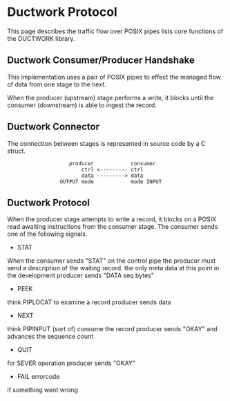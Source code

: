 # Ductwork Protocol

This page describes the traffic flow over POSIX pipes
lists core functions of the DUCTWORK library.

## Ductwork Consumer/Producer Handshake

This implementation uses a pair of POSIX pipes
to effect the managed flow of data from one stage to the next.

When the producer (upstream) stage performs a write,
it blocks until the consumer (downstream) is able to ingest
the record.

## Ductwork Connector

The connection between stages is represented in source code by a C struct.



                        producer            consumer
                            ctrl <--------- ctrl
                            data ---------> data
                     OUTPUT mode            mode INPUT








## Ductwork Protocol

When the producer stage attempts to write a record,
it blocks on a POSIX read awaiting instructions from the
consumer stage. The consumer sends one of the following signals.

* STAT

When the consumer sends "STAT" on the control pipe
the producer must send a description of the waiting record.
the only meta data at this point in the development
          producer sends "DATA seq bytes"

* PEEK

think PIPLOCAT to examine a record
          producer sends data

* NEXT

think PIPINPUT (sort of) consume the record
          producer sends "OKAY" and advances the sequence count

* QUIT

for SEVER operation
          producer sends "OKAY"

* FAIL errorcode

if something went wrong




